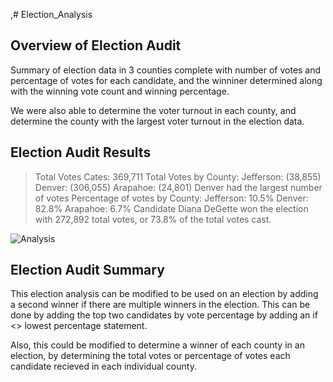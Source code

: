,# Election_Analysis

## Overview of Election Audit
Summary of election data in 3 counties complete with number of votes and percentage of votes for each candidate, and the winniner determined along with the winning vote count and winning percentage.

We were also able to determine the voter turnout in each county, and determine the county with the largest voter turnout in the election data.

## Election Audit Results

> Total Votes Cates: 369,711
> Total Votes by County: 
  > Jefferson: (38,855)
  > Denver: (306,055)
  > Arapahoe: (24,801)
> Denver had the largest number of votes
> Percentage of votes by County:
  > Jefferson: 10.5%
  > Denver: 82.8%
  > Arapahoe: 6.7%
> Candidate Diana DeGette won the election with 272,892 total votes, or 73.8% of the total votes cast.

![Analysis](https://user-images.githubusercontent.com/80076110/113959036-c26b8d00-97e7-11eb-8577-1c40de0440ee.png)



## Election Audit Summary

This election analysis can be modified to be used on an election by adding a second winner if there are multiple winners in the election. This can be done by adding the top two candidates by vote percentage by adding an if <> lowest percentage statement.

Also, this could be modified to determine a winner of each county in an election, by determining the total votes or percentage of votes each candidate recieved in each individual county.
